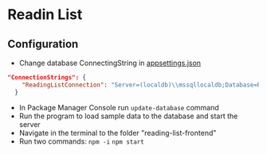 # Readin List
## Configuration
* Change database ConnectingString in [appsettings.json](ReadingList.API/appsettings.json)
````json
"ConnectionStrings": {
    "ReadingListConnection": "Server=(localdb)\\mssqllocaldb;Database=ReadingListDb;Trusted_Connection=True;MultipleActiveResultSets=true"
  }
````
* In Package Manager Console run `update-database` command
* Run the program to load sample data to the database and start the server
* Navigate in the terminal to the folder "reading-list-frontend"
* Run two commands: `npm -i` `npm start`
